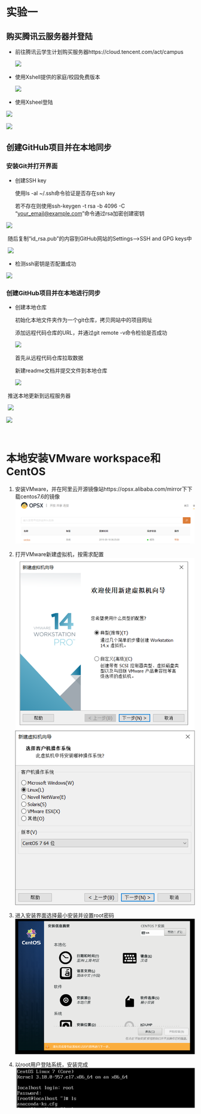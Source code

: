 

# 实验一

## 购买腾讯云服务器并登陆



- 前往腾讯云学生计划购买服务器https://cloud.tencent.com/act/campus

  ![](E:\gitstorage\Cloudcomputing\EXP1\buycvm.png)

- 使用Xshell提供的家庭/校园免费版本

  ![](E:\gitstorage\Cloudcomputing\EXP1\dwxsheel.png)



- 使用Xsheel登陆

![](E:\gitstorage\Cloudcomputing\EXP1\loginwithxsheel.png)

![](E:\gitstorage\Cloudcomputing\EXP1\loginwithxsheel2.png)











## 创建GitHub项目并在本地同步

### 安装Git并打开界面

- 创建SSH key

  使用ls -al ~/.ssh命令验证是否存在ssh key

  若不存在则使用ssh-keygen -t rsa -b 4096 -C “your_email@example.com”命令通过rsa加密创建密钥

![](E:\gitstorage\Cloudcomputing\EXP1\checklocalssh.png)

​       随后复制“id_rsa.pub”的内容到GitHub网站的Settings–>SSH and GPG keys中

​	![](E:\gitstorage\Cloudcomputing\EXP1\addpublickeytogithub-1.png)

- 检测ssh密钥是否配置成功

![](E:\gitstorage\Cloudcomputing\EXP1\checksshconnect.png)



### 创建GitHub项目并在本地进行同步



- 创建本地仓库

  初始化本地文件夹作为一个git仓库，拷贝网站中的项目网址

  添加远程代码仓库的URL，并通过git remote -v命令检验是否成功

  ![](E:\gitstorage\Cloudcomputing\EXP1\remote-v.png)

  首先从远程代码仓库拉取数据

  

  新建readme文档并提交文件到本地仓库

  ![](E:\gitstorage\Cloudcomputing\EXP1\createreadme&commit.png)



​		推送本地更新到远程服务器

​		![](E:\gitstorage\Cloudcomputing\EXP1\pushtoremote.png)

![](E:\gitstorage\Cloudcomputing\EXP1\pushresult.png)

​	

# 本地安装VMware workspace和CentOS



1. 安装VMware，并在阿里云开源镜像站https://opsx.alibaba.com/mirror下下载centos7.6的镜像![](report1.assets/dwcentos.png)

   

2. 打开VMware新建虚拟机，按需求配置![](report1.assets/newvm.png)![newvm-selsys](report1.assets/newvm-selsys.png)

3. 进入安装界面选择最小安装并设置root密码![](report1.assets/inscentos.png)

4. 以root用户登陆系统，安装完成![](report1.assets/logincentos.png)

   







